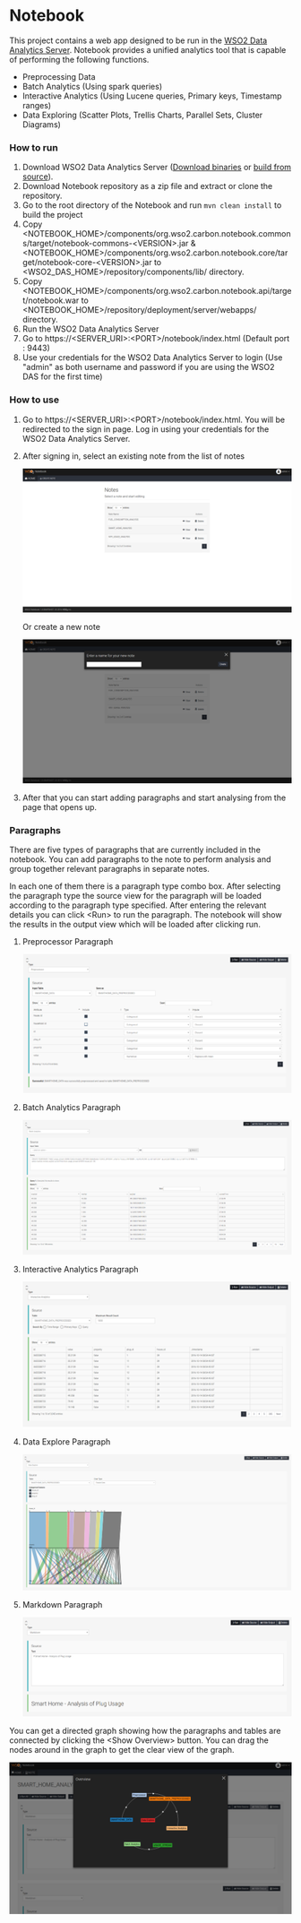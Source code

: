 # Notebook

This project contains a web app designed to be run in the [WSO2 Data Analytics Server](http://wso2.com/products/data-analytics-server/). Notebook provides a unified analytics tool that is capable of performing the following functions.

* Preprocessing Data
* Batch Analytics (Using spark queries)
* Interactive Analytics (Using Lucene queries, Primary keys, Timestamp ranges)
* Data Exploring (Scatter Plots, Trellis Charts, Parallel Sets, Cluster Diagrams)


### How to run

1. Download WSO2 Data Analytics Server ([Download binaries](http://wso2.com/products/data-analytics-server/) or [build from source](https://github.com/wso2/product-das)).
2. Download Notebook repository as a zip file and extract or clone the repository.
3. Go to the root directory of the Notebook and run `mvn clean install` to build the project
4. Copy \<NOTEBOOK_HOME>/components/org.wso2.carbon.notebook.commons/target/notebook-commons-\<VERSION>.jar & \<NOTEBOOK_HOME>/components/org.wso2.carbon.notebook.core/target/notebook-core-\<VERSION>.jar to \<WSO2_DAS_HOME>/repository/components/lib/ directory.
5. Copy \<NOTEBOOK_HOME>/components/org.wso2.carbon.notebook.api/target/notebook.war to \<NOTEBOOK_HOME>/repository/deployment/server/webapps/ directory.
6. Run the WSO2 Data Analytics Server
7. Go to https://\<SERVER_URI>:\<PORT>/notebook/index.html (Default port : 9443)
8. Use your credentials for the WSO2 Data Analytics Server to login (Use "admin" as both username and password if you are using the WSO2 DAS for the first time)

### How to use

1. Go to https://\<SERVER_URI>:\<PORT>/notebook/index.html. You will be redirected to the sign in page. Log in using your credentials for the WSO2 Data Analytics Server.
2. After signing in, select an existing note from the list of notes
   
   ![alt text](docs/images/NotesListScreenshot.png)
   
   Or create a new note
   
   ![alt text](docs/images/CreateNoteScreenshot.png)
3. After that you can start adding paragraphs and start analysing from the page that opens up.

### Paragraphs

There are five types of paragraphs that are currently included in the notebook. You can add paragraphs to the note to perform analysis and group together relevant paragraphs in separate notes.

In each one of them there is a paragraph type combo box. After selecting the paragraph type the source view for the paragraph will be loaded according to the paragraph type specified. After entering the relevant details you can click \<Run> to run the paragraph. The notebook will show the results in the output view which will be loaded after clicking run.

1. Preprocessor Paragraph

   ![alt text](docs/images/PreprocessorParagraphScreenshot.png)

2. Batch Analytics Paragraph
   
   ![alt text](docs/images/BatchAnalyticsParagraphScreenshot.png)

3. Interactive Analytics Paragraph
   
   ![alt text](docs/images/InteractiveAnalyticsParagraph.png)

4. Data Explore Paragraph
   
   ![alt text](docs/images/DataExploreParagraphScreenshot.png)

5. Markdown Paragraph
   
   ![alt text](docs/images/MarkdownParagraphScreenshot.png)
   
You can get a directed graph showing how the paragraphs and tables are connected by clicking the \<Show Overview> button. You can drag the nodes around in the graph to get the clear view of the graph.

![alt text](docs/images/NoteOverviewScreenshot.png)
